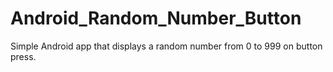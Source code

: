 # Android_Random_Number_Button
Simple Android app that displays a random number from 0 to 999 on button press.
